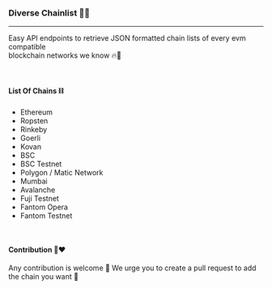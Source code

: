 ### Diverse Chainlist 🌟✨
---
Easy API endpoints to retrieve JSON formatted chain lists of every evm compatible <br/> blockchain networks we know 🔥🥳

<br/>

#### List Of Chains ⛓
 - Ethereum
 - Ropsten
 - Rinkeby
 - Goerli
 - Kovan
 - BSC
 - BSC Testnet
 - Polygon / Matic Network
 - Mumbai
 - Avalanche
 - Fuji Testnet
 - Fantom Opera
 - Fantom Testnet

<br/>

#### Contribution 💪❤️
Any contribution is welcome 💯 We urge you to create a pull request to add the chain you want 🥰
